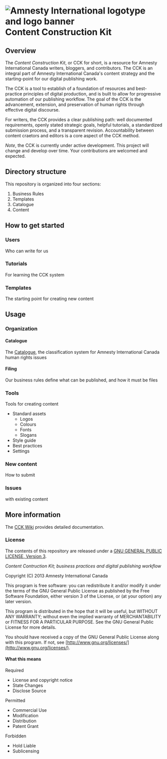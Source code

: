 ![Amnesty International logotype and logo banner](http://amnesty.ca/sites/default/files/ai-lockup-2c-banner.png)
Content Construction Kit
===================================

## Overview

The _Content Construction Kit_, or CCK for short, is a resource for Amnesty International Canada writers, bloggers, and contributors. The CCK is an integral part of Amnesty International Canada's content strategy and the starting-point for our digital publishing work.

The CCK is a tool to establish of a foundation of resources and best-practice principles of digital production, and is built to allow for progressive automation of our publishing workflow. The goal of the CCK is the advancement, extension, and preservation of human rights through effective digital discourse.

For writers, the CCK provides a clear publishing path: well documented requirements, openly stated strategic goals, helpful tutorials, a standardized submission process, and a transparent revision. Accountability between content craetors and editors is a core aspect of the CCK method.

*Note*, the CCK is currently under active development. This project will change and develop over time. Your contributions are welcomed and expected.

## Directory structure

This repository is organized into four sections:

1. Business Rules
1. Templates
1. Catalogue
1. Content

## How to get started 

### Users

Who can write for us

### Tutorials

For learning the CCK system

### Templates

The starting point for creating new content

## Usage

### Organization

#### Catalogue

The [Catalogue](https://github.com/AmnestyInternational/ContentKit/blob/master/catalogue.md), the classification system for Amnesty International Canada human rights issues

#### Filing

Our business rules define what can be published, and how it must be files

### Tools

Tools for creating content

- Standard assets
	- Logos
	- Colours
	- Fonts
	- Slogans
- Style guide
- Best practices
- Settings

### New content

How to submit

### Issues

with existing content

## More information

The [CCK Wiki](https://github.com/AmnestyInternational/ContentKit/wiki) provides detailed documentation.

### License

The contents of this repository are released under a [GNU GENERAL PUBLIC LICENSE, Version 3](/LICENSE.txt). 

_Content Contruction Kit; business practices and digital publishing workflow_

Copyright (C) 2013 Amnesty International Canada

This program is free software: you can redistribute it and/or modify it under the terms of the GNU General Public License as published by the Free Software Foundation, either version 3 of the License, or (at your option) any later version.

This program is distributed in the hope that it will be useful, but WITHOUT ANY WARRANTY; without even the implied warranty of MERCHANTABILITY or FITNESS FOR A PARTICULAR PURPOSE.  See the GNU General Public License for more details.

You should have received a copy of the GNU General Public License along with this program.  If not, see [http://www.gnu.org/licenses/](http://www.gnu.org/licenses/).

#### What this means

Required

- License and copyright notice
- State Changes
- Disclose Source

Permitted

- Commercial Use
- Modification
- Distribution
- Patent Grant

Forbidden

- Hold Liable
- Sublicensing